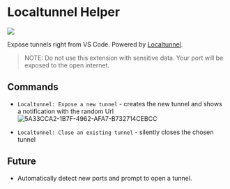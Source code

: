 # Localtunnel Helper
[![](https://img.shields.io/visual-studio-marketplace/i/TylerLeonhardt.vscode-localtunnel)](https://marketplace.visualstudio.com/items?itemName=TylerLeonhardt.vscode-localtunnel)

Expose tunnels right from VS Code. Powered by [Localtunnel](https://localtunnel.github.io/www/).

> NOTE: Do not use this extension with sensitive data. Your port will be exposed to the open internet.

## Commands

* `Localtunnel: Expose a new tunnel` - creates the new tunnel and shows a notification with the random Url
![5A33CCA2-1B7F-4962-AFA7-B732714CEBCC](https://user-images.githubusercontent.com/2644648/151277418-5913dc7b-5503-44a6-9f12-6d414287e81d.jpeg)

* `Localtunnel: Close an existing tunnel` - silently closes the chosen tunnel

## Future

* Automatically detect new ports and prompt to open a tunnel.
